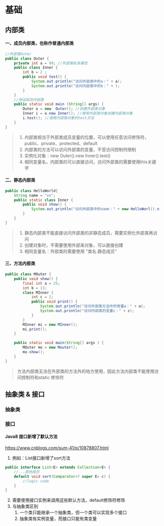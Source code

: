 # 基础



## 内部类

#### 一、成员内部类，也称作普通内部类

```java
//外部类Outer
public class Outer {
    private int a = 99; //外部类私有属性
    public class Inner {
        int b = 2 ;
        public void test() {
            System.out.println("访问外部类中的a：" + a);
            System.out.println("访问内部类中的b：" + );
        }
    }
    //测试成员内部类
    public static void main (String[] args) {
        Outer o = new  Outer(); //创建外部类对象
        Inner i = o.new Inner(); //使用外部类对象创建内部类对象
        i.test(); //调用内部类对象的test方法
    }
}
```

> 1. 内部类相当于外部类成员变量的位置，可以使用任意访问修饰符，public、private、protected、default
> 2. 内部类的方法可以访问外部类的变量，不受访问控制符限制
> 2. 实例化对象：new Outer().new Inner().test()
> 2. 相同变量名，内部类的可以直接访问，访问外部类的需要使用this关键字

#### 二、静态内部类

```java
public class HelloWorld{
    String name = "xx";
    public static class Inner {
        public void show() {
            System.out.println("访问外部类中的name：" + new HelloWorl().name);
        }
    }
}
```

> 1. 静态内部类不能直接访问外部类的非静态成员，需要实例化外部类再访问
> 2. 创建对象时，不需要使用外部来对象，可以直接创建
> 3. 相同变量名：外部类的需要使用 "类名.静态成员"

#### 三、方法内部类

```java
public class MOuter {
    public void show() {
        final int a = 25;
        int b = 13;
        class MInner {
            int c = 2;
            public void print() {
                System.out.println("访问外部类方法中的常量a：" + a);
                System.out.println("访问内部类的变量c：" + c);
            }
        }
        MInner mi = new MInner();
        mi.print();
    }
    
    public static void main(String[] args ) {
        MOuter mo = new Mouter();
        mo.show();
    } 
}
```

> 方法内部类无法在外部类的方法外的地方使用，因此方法内部类不能使用访问控制符和static 修饰符



## 抽象类 & 接口

### 抽象类



### 接口

#### Java8 接口新增了默认方法

https://www.cnblogs.com/sum-41/p/10878807.html

1. 例如：List接口新增了sort方法

```java
public interface List<E> extends Collection<E> {
    //...其他成员
    default void sort(Comparator<? super E> c) {
        //logic code
    }
}
```

2. 需要使用接口实例来调用这些默认方法，default修饰符修饰
3. 与抽象类区别
   1. 一个类只能继承一个抽象类，但一个类可以实现多个接口
   2. 抽象类有实例变量，而接口只能有类变量

